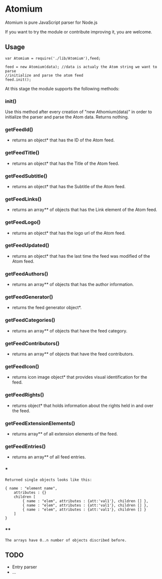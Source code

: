 # Atomium 

Atomium is pure JavaScript parser for Node.js

If you want to try the module or contribute improving it, you are welcome.

## Usage

    var Atomium = require('./lib/Atomium'),feed;
    
    feed = new Atomium(data); //data is actualy the Atom string we want to parse
    //initialize and parse the atom feed 
    feed.init();

At this stage the module supports the following methods:

### init()
Use this method after every creation of "new Athomium(data)" in order to initialize the parser and parse the Atom data. Returns nothing.
### getFeedId()
- returns an object* that has the ID of the Atom feed.
### getFeedTitle()
- returns an object* that has the Title of the Atom feed.
### getFeedSubtitle()
- returns an object* that has the Subtitle of the Atom feed.
### getFeedLinks()
- returns an array** of objects that has the Link element of the Atom feed.
### getFeedLogo()
- returns an object* that has the logo url of the Atom feed.
### getFeedUpdated()
- returns an object* that has the last time the feed was modified of the Atom feed.
### getFeedAuthors()
- returns an array** of objects that has the author information. 
### getFeedGenerator()
- returns the feed generator object*.
### getFeedCategories()
- returns an array** of objects that have the feed category.
### getFeedContributors()
- returns an array** of objects that have the feed contributors.
### getFeedIcon()
- returns icon image object* that provides visual identification for the feed.
### getFeedRights()
- returns object* that holds information about the rights held in and over the feed.
### getFeedExtensionElements()
- returns array** of all extension elements of the feed.
### getFeedEntries()
- returns an array** of all feed entries.


### *
    Returned single objects looks like this:

    { name : "element name",
        attributes : {}
        children [
            { name : "elem", attributes : {att:'val1'}, children [] },
            { name : "elem", attributes : {att:'val1'}, children [] },
            { name : "elem", attributes : {att:'val1'}, children [] }
        ]
    }



### **

    The arrays have 0..n number of objects discribed before.


## TODO
- Entry parser
- ...